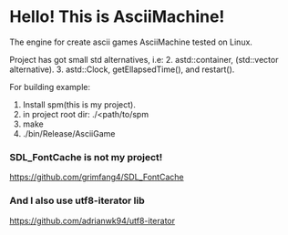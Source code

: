 # Hello! This is AsciiMachine!
The engine for create ascii games
AsciiMachine tested on Linux.

Project has got small std alternatives, i.e: 
2. astd::container, (std::vector alternative).
3. astd::Clock, getEllapsedTime(), and restart().

For building example:
  1. Install spm(this is my project).
  2. in project root dir: ./<path/to/spm
  3. make
  4. ./bin/Release/AsciiGame

### SDL_FontCache is not my project!
https://github.com/grimfang4/SDL_FontCache

### And I also use utf8-iterator lib
https://github.com/adrianwk94/utf8-iterator